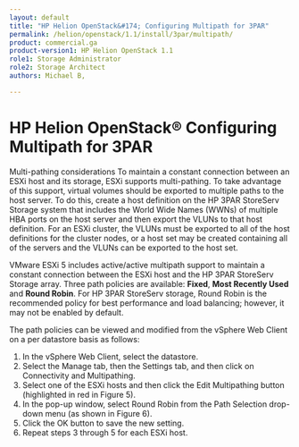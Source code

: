 ```yaml
---
layout: default
title: "HP Helion OpenStack&#174; Configuring Multipath for 3PAR"
permalink: /helion/openstack/1.1/install/3par/multipath/
product: commercial.ga
product-version1: HP Helion OpenStack 1.1
role1: Storage Administrator
role2: Storage Architect
authors: Michael B, 

---
```

<!--UNDER REVISION-->


<script>

function PageRefresh {
onLoad="window.refresh"
}

PageRefresh();

</script>
<!--
<p style="font-size: small;"> <a href="/helion/openstack/1.1/">&#9664; PREV | <a href="/helion/openstack/1.1/">&#9650; UP</a> | <a href="/helion/openstack/1.1/faq/">NEXT &#9654; </a></p>
-->
# HP Helion OpenStack&reg; Configuring Multipath for 3PAR

<!-- Copied overview information from http://www.vmware.com/files/pdf/partners/hp/vmware-vsphere-hp-3par-storeserv-so.pdf -->

Multi-pathing considerations
To maintain a constant connection between an ESXi host and its storage, ESXi supports multi-pathing. To take advantage of this support, virtual volumes should be exported to multiple paths to the host server. To do this, create a host definition on the HP 3PAR StoreServ Storage system that includes the World Wide Names (WWNs) of multiple HBA ports on the host server and then export the VLUNs to that host definition. For an ESXi cluster, the VLUNs must be exported to all of the host definitions for the cluster nodes, or a host set may be created containing all of the servers and the VLUNs can be exported to the host set.

VMware ESXi 5 includes active/active multipath support to maintain a constant connection between the ESXi host and the HP 3PAR StoreServ Storage array. Three path policies are available: **Fixed**, **Most Recently Used** and **Round Robin**. For HP 3PAR StoreServ storage, Round Robin is the recommended policy for best performance and load balancing; however, it may not be enabled by default.

The path policies can be viewed and modified from the vSphere Web Client on a per datastore basis as follows:

<!-- Copied steps from http://www.vmware.com/files/pdf/partners/hp/vmware-vsphere-hp-3par-storeserv-so.pdf -->


1. In the vSphere Web Client, select the datastore.
2. Select the Manage tab, then the Settings tab, and then click on
Connectivity and Multipathing.
3. Select one of the ESXi hosts and then click the Edit Multipathing
button (highlighted in red in Figure 5).
4. In the pop-up window, select Round Robin from the Path Selection drop-down menu (as shown in Figure 6).
5. Click the OK button to save the new setting.
6. Repeat steps 3 through 5 for each ESXi host. 